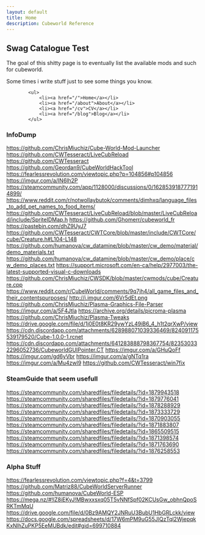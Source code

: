 ```yaml
---
layout: default
title: Home
description: Cubeworld Reference
---
```



## Swag Catalogue Test

The goal of this shitty page is to eventually list the available mods and such for cubeworld.

Some times i write stuff just to see some things you know.

    		<ul>
        		<li><a href="/">Home</a></li>
	        	<li><a href="/about">About</a></li>
        		<li><a href="/cv">CV</a></li>
        		<li><a href="/blog">Blog</a></li>
    		</ul>

### InfoDump

https://github.com/ChrisMiuchiz/Cube-World-Mod-Launcher
https://github.com/CWTesseract/LiveCubReload
https://github.com/CWTesseract
https://github.com/Geordan9/CubeWorldHackTool
https://fearlessrevolution.com/viewtopic.php?p=104856#p104856
https://imgur.com/a/IN6lh2P
https://steamcommunity.com/app/1128000/discussions/0/1628539187771914899/
https://www.reddit.com/r/notwollaybutok/comments/dimhxq/language_files_to_add_pet_names_to_food_items/
https://github.com/CWTesseract/LiveCubReload/blob/master/LiveCubReload/include/SpriteIDMap.h
https://github.com/Ghomerr/cubeworld_fr
https://pastebin.com/dhZ9UyJ7
https://github.com/CWTesseract/CWTCore/blob/master/include/CWTCore/cube/Creature.h#L104-L148
https://github.com/humanova/cw_datamine/blob/master/cw_demo/material/demo_materials.txt
https://github.com/humanova/cw_datamine/blob/master/cw_demo/place/cw_demo_places.txt
https://support.microsoft.com/en-ca/help/2977003/the-latest-supported-visual-c-downloads
https://github.com/ChrisMiuchiz/CWSDK/blob/master/cwmods/cube/Creature.cpp
https://www.reddit.com/r/CubeWorld/comments/9q7jh4/all_game_files_and_their_contentspurposes/
http://i.imgur.com/6Vr5dEt.png
https://github.com/ChrisMiuchiz/Plasma-Graphics-File-Parser
https://imgur.com/a/5F4Jtla
https://archive.org/details/picroma-plasma
https://github.com/ChrisMiuchiz/Plasma-Tweaks
https://drive.google.com/file/d/1j0E0t8KR29ywYzL49iB6_4_h1t2qrXwP/view
https://cdn.discordapp.com/attachments/628988071039336469/824091175539179520/Cube-1.0.0-1.rcnet
https://cdn.discordapp.com/attachments/641283888798367754/823530332296052736/CubeworldGUIPointer.CT
https://imgur.com/a/GHuQoFf
https://imgur.com/gd6yVbr
https://imgur.com/a/gNTq1ra
https://imgur.com/a/Mu4zwl9
https://github.com/CWTesseract/win7fix

### SteamGuide that seem usefull
https://steamcommunity.com/sharedfiles/filedetails/?id=1879943518
https://steamcommunity.com/sharedfiles/filedetails/?id=1879776041
https://steamcommunity.com/sharedfiles/filedetails/?id=1878288929
https://steamcommunity.com/sharedfiles/filedetails/?id=1873333729
https://steamcommunity.com/sharedfiles/filedetails/?id=1870903055
https://steamcommunity.com/sharedfiles/filedetails/?id=1871883807
https://steamcommunity.com/sharedfiles/filedetails/?id=1865509515
https://steamcommunity.com/sharedfiles/filedetails/?id=1871398574
https://steamcommunity.com/sharedfiles/filedetails/?id=1871763690
https://steamcommunity.com/sharedfiles/filedetails/?id=1876258553

### Alpha Stuff
https://fearlessrevolution.com/viewtopic.php?f=4&t=3799
https://github.com/Matriz88/CubeWorldServerRunner
https://github.com/humanova/CubeWorld-ESP
https://mega.nz/#!lZ8iEKyJ!MBwxxsxq05T5vNNfSpf02KCUsGw_obhnQpoSRKTmMqU
https://drive.google.com/file/d/0Bz9AMQY2JNRuU3BubU1HbGRLckk/view
https://docs.google.com/spreadsheets/d/17W6mPM9uG55JlQzTql2WjepqkKxNlhZuPKP5EeMUBdk/edit#gid=699710884
